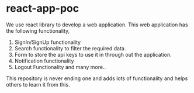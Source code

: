 # react-app-poc

We use react library to develop a web application. This web application has the following functionality,
1. SignIn/SignUp functionality
2. Search functionality to filter the required data.
3. Form to store the api keys to use it in through out the application.
4. Notification functionality
5. Logout Functionality
and many more..

This repository is never ending one and adds lots of functionality and helps others to learn it from this.

